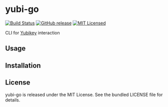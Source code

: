 yubi-go
=========

[![Build Status](https://img.shields.io/circleci/project/akerl/yubi-go/master.svg)](https://circleci.com/gh/akerl/yubi-go)
[![GitHub release](https://img.shields.io/github/release/akerl/yubi-go.svg)](https://github.com/akerl/yubi-go/releases)
[![MIT Licensed](https://img.shields.io/badge/license-MIT-green.svg)](https://tldrlegal.com/license/mit-license)

CLI for [Yubikey](https://yubico.com/) interaction

## Usage

## Installation

## License

yubi-go is released under the MIT License. See the bundled LICENSE file for details.
